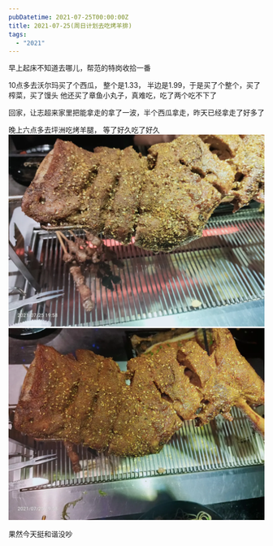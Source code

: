 ```yaml
---
pubDatetime: 2021-07-25T00:00:00Z
title: 2021-07-25(周日计划去吃烤羊排)
tags:
  - "2021"
---
```


早上起床不知道去哪儿，帮范的特岗收拾一番

10点多去沃尔玛买了个西瓜， 整个是1.33， 半边是1.99，于是买了个整个，买了榨菜，买了馒头
他还买了章鱼小丸子，真难吃，吃了两个吃不下了

回家，让志超来家里把能拿走的拿了一波，半个西瓜拿走，昨天已经拿走了好多了

晚上六点多去坪洲吃烤羊腿， 等了好久吃了好久
![](../../img/6904315-bcc14fb8805497cb.jpg)
![](../../img/6904315-b303276da7344e7d.jpg)

果然今天挺和谐没吵
